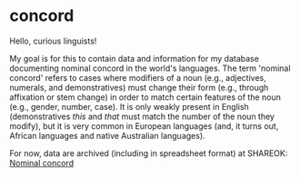 # concord

Hello, curious linguists!

My goal is for this to contain data and information for my database documenting nominal concord in the world's languages. The term 'nominal concord' refers to cases where modifiers of a noun (e.g., adjectives, numerals, and demonstratives) must change their form (e.g., through affixation or stem change) in order to match certain features of the noun (e.g., gender, number, case). It is only weakly present in English (demonstratives _this_ and _that_ must match the number of the noun they modify), but it is very common in European languages (and, it turns out, African languages and native Australian languages).

For now, data are archived (including in spreadsheet format) at SHAREOK: [Nominal concord](https://shareok.org/handle/11244/320354)
